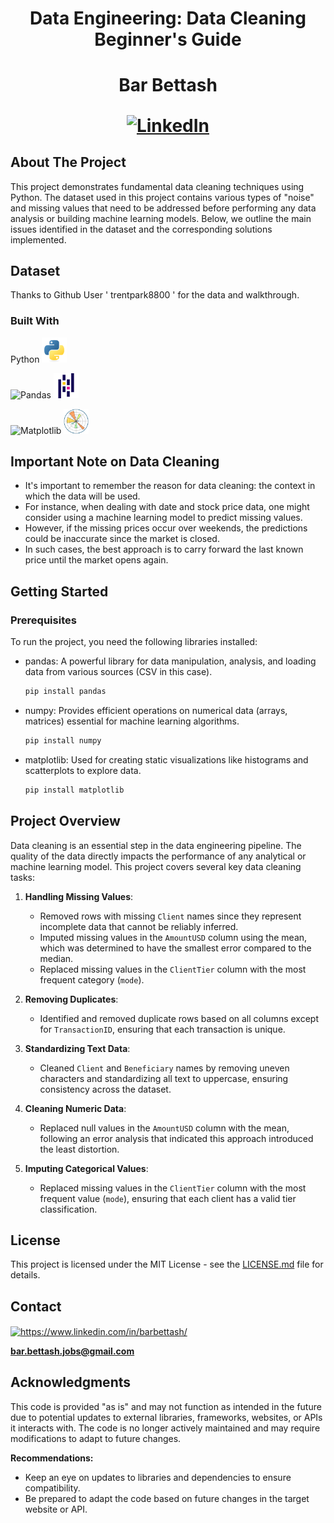 
<h1 align="center">Data Engineering: Data Cleaning Beginner's Guide<p align="center"></h1>

<h1 align="center">Bar Bettash<p align="center">
<a href="https://www.linkedin.com/in/barbettash/" target="blank"><img align="center" src="https://raw.githubusercontent.com/rahuldkjain/github-profile-readme-generator/master/src/images/icons/Social/linked-in-alt.svg" alt="LinkedIn" height="30" width="40" /></a>
</h1>


<!-- ABOUT THE PROJECT -->
## About The Project

This project demonstrates fundamental data cleaning techniques using Python. The dataset used in this project contains various types of "noise" and missing values that need to be addressed before performing any data analysis or building machine learning models. Below, we outline the main issues identified in the dataset and the corresponding solutions implemented.

## Dataset

Thanks to Github User ' trentpark8800 ' for the data and walkthrough. 

### Built With

Python <a href="https://www.python.org" target="_blank" rel="noreferrer"> <img src="https://raw.githubusercontent.com/devicons/devicon/master/icons/python/python-original.svg" alt="python" width="40" height="40"/> </a>

![Pandas](https://img.shields.io/badge/pandas-%23150458.svg?style=for-the-badge&logo=pandas&logoColor=white) <a href="https://pandas.pydata.org/" target="_blank" rel="noreferrer"> <img src="https://raw.githubusercontent.com/devicons/devicon/master/icons/pandas/pandas-original.svg" alt="pandas" width="40" height="40"/> </a>

![Matplotlib](https://img.shields.io/badge/Matplotlib-%23ffffff.svg?style=for-the-badge&logo=Matplotlib&logoColor=black) <a href="https://matplotlib.org/" target="_blank" rel="noreferrer"> <img src="https://raw.githubusercontent.com/devicons/devicon/master/icons/matplotlib/matplotlib-original.svg" alt="matplotlib" width="40" height="40"/> </a>


## Important Note on Data Cleaning

- It's important to remember the reason for data cleaning: the context in which the data will be used. 
- For instance, when dealing with date and stock price data, one might consider using a machine learning model to predict missing values. 
- However, if the missing prices occur over weekends, the predictions could be inaccurate since the market is closed. 
- In such cases, the best approach is to carry forward the last known price until the market opens again.


<!-- GETTING STARTED -->
## Getting Started


### Prerequisites

To run the project, you need the following libraries installed:

* pandas: A powerful library for data manipulation, analysis, and loading data from various sources (CSV in this case).
  ```sh
  pip install pandas

* numpy: Provides efficient operations on numerical data (arrays, matrices) essential for machine learning algorithms.
  ```sh
  pip install numpy

* matplotlib: Used for creating static visualizations like histograms and scatterplots to explore data.
  ```sh
  pip install matplotlib


## Project Overview

Data cleaning is an essential step in the data engineering pipeline. The quality of the data directly impacts the performance of any analytical or machine learning model. This project covers several key data cleaning tasks:

1. **Handling Missing Values**:
   - Removed rows with missing `Client` names since they represent incomplete data that cannot be reliably inferred.
   - Imputed missing values in the `AmountUSD` column using the mean, which was determined to have the smallest error compared to the median.
   - Replaced missing values in the `ClientTier` column with the most frequent category (`mode`).

2. **Removing Duplicates**:
   - Identified and removed duplicate rows based on all columns except for `TransactionID`, ensuring that each transaction is unique.

3. **Standardizing Text Data**:
   - Cleaned `Client` and `Beneficiary` names by removing uneven characters and standardizing all text to uppercase, ensuring consistency across the dataset.

4. **Cleaning Numeric Data**:
   - Replaced null values in the `AmountUSD` column with the mean, following an error analysis that indicated this approach introduced the least distortion.

5. **Imputing Categorical Values**:
   - Replaced missing values in the `ClientTier` column with the most frequent value (`mode`), ensuring that each client has a valid tier classification.
  

## License

This project is licensed under the MIT License - see the [LICENSE.md](LICENSE.md) file for details.


<!-- CONTACT -->
## Contact

<p align="left">
<a href="https://www.linkedin.com/in/barbettash/" target="blank"><img align="center" src="https://raw.githubusercontent.com/rahuldkjain/github-profile-readme-generator/master/src/images/icons/Social/linked-in-alt.svg" alt="https://www.linkedin.com/in/barbettash/" height="30" width="40" /></a>
</p>


**bar.bettash.jobs@gmail.com** 


<!-- ACKNOWLEDGMENTS -->
## Acknowledgments

This code is provided "as is" and may not function as intended in the future due to potential updates to external libraries, frameworks, websites, or APIs it interacts with. The code is no longer actively maintained and may require modifications to adapt to future changes.

**Recommendations:**

* Keep an eye on updates to libraries and dependencies to ensure compatibility.
* Be prepared to adapt the code based on future changes in the target website or API.
